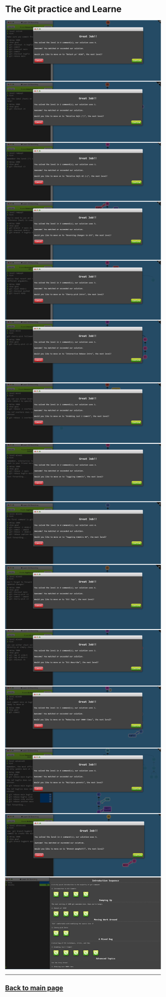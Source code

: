 # The Git practice and Learne

![](./assest/1.PNG)
![](./assest/2.PNG)
![](./assest/3.PNG)
![](./assest/4.PNG)
![](./assest/6.PNG)
![](./assest/7.PNG)
![](./assest/8.PNG)
![](./assest/9.PNG)
![](./assest/10.PNG)
![](./assest/11.PNG)
![](./assest/12.PNG)
![](./assest/13.PNG)
![](./assest/14.PNG)
![](./assest/15.PNG)
![](./assest/Capture1999.PNG)
<hr>

##  [Back to main page](sql.md)